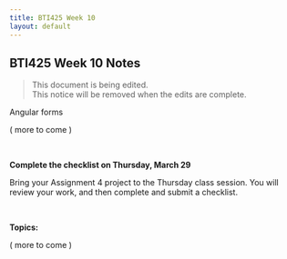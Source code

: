 ```yaml
---
title: BTI425 Week 10
layout: default
---
```


## BTI425 Week 10 Notes

> This document is being edited.  
> This notice will be removed when the edits are complete.  

Angular forms

( more to come )

<br>

**Complete the checklist on Thursday, March 29**

Bring your Assignment 4 project to the Thursday class session. You will review your work, and then complete and submit a checklist. 

<br>

**Topics:**

( more to come )

<br>
